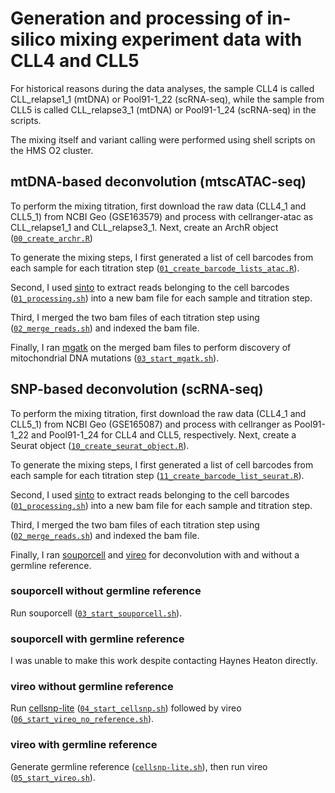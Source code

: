 # Generation and processing of in-silico mixing experiment data with CLL4 and CLL5

For historical reasons during the data analyses, the sample CLL4 is called CLL_relapse1_1 (mtDNA) or Pool91-1_22 (scRNA-seq),
while the sample from CLL5 is called CLL_relapse3_1 (mtDNA) or Pool91-1_24 (scRNA-seq) in the scripts. 

The mixing itself and variant calling were performed using shell scripts on the HMS O2 cluster.

## mtDNA-based deconvolution (mtscATAC-seq) 
To perform the mixing titration, first download the raw data (CLL4_1 and CLL5_1) from NCBI Geo (GSE163579) and process with cellranger-atac
as CLL_relapse1_1 and CLL_relapse3_1. Next, create an ArchR object ([```00_create_archr.R```](R/00_create_archr.R))

To generate the mixing steps, I first generated a list of cell barcodes from each sample for each titration step 
([```01_create_barcode_lists_atac.R```](R/01_create_barcode_lists_atac.R)).

Second, I used [sinto](https://github.com/timoast/sinto) to extract reads belonging to the cell barcodes 
([```01_processing.sh```](mtDNA/01_processing.sh)) into a new bam file for each sample and titration step.

Third, I merged the two bam files of each titration step using ([```02_merge_reads.sh```](mtDNA/02_merge_reads.sh)) 
and indexed the bam file.

Finally, I ran [mgatk](https://github.com/caleblareau/mgatk) on the merged bam files to perform discovery of 
mitochondrial DNA mutations ([```03_start_mgatk.sh```](mtDNA/03_start_mgatk.sh)).

## SNP-based deconvolution (scRNA-seq)
To perform the mixing titration, first download the raw data (CLL4_1 and CLL5_1) from NCBI Geo (GSE165087) and process with cellranger
as Pool91-1_22 and Pool91-1_24 for CLL4 and CLL5, respectively. Next, create a Seurat object 
([```10_create_seurat_object.R```](R/10_create_seurat_object.R)).

To generate the mixing steps, I first generated a list of cell barcodes from each sample for each titration step 
([```11_create_barcode_list_seurat.R```](R/11_create_barcode_list_seurat.R)).

Second, I used [sinto](https://github.com/timoast/sinto) to extract reads belonging to the cell barcodes 
([```01_processing.sh```](SNP/01_processing.sh)) into a new bam file for each sample and titration step.

Third, I merged the two bam files of each titration step using ([```02_merge_reads.sh```](mtDNA/02_merge_reads.sh)) 
and indexed the bam file.

Finally, I ran [souporcell](https://github.com/wheaton5/souporcell) and [vireo](https://github.com/single-cell-genetics/vireo)
for deconvolution with and without a germline reference. 

### souporcell without germline reference
Run souporcell ([```03_start_souporcell.sh```](SNP/03_start_souporcell.sh)).

### souporcell with germline reference
I was unable to make this work despite contacting Haynes Heaton directly. 

### vireo without germline reference
Run [cellsnp-lite](https://github.com/single-cell-genetics/cellsnp-lite) ([```04_start_cellsnp.sh```](SNP/04_start_cellsnp.sh)) 
followed by vireo ([```06_start_vireo_no_reference.sh```](SNP/06_start_vireo_no_reference.sh)).

### vireo with germline reference
Generate germline reference ([```cellsnp-lite.sh```](SNP/cellsnp-lite.sh)), then run 
vireo ([```05_start_vireo.sh```](SNP/05_start_vireo.sh)).
